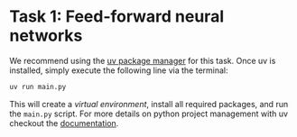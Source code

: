 # Task 1: Feed-forward neural networks

We recommend using the [uv package manager](https://docs.astral.sh/uv/) for this task. Once uv is installed, simply execute the following line via the terminal:

```bash
uv run main.py
```

This will create a _virtual environment_, install all required packages, and run the `main.py` script. For more details on python project management with uv checkout the [documentation](https://docs.astral.sh/uv/).
